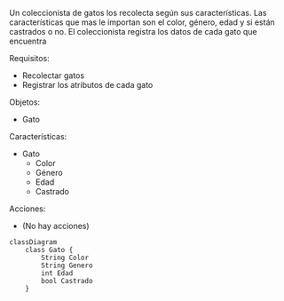 Un coleccionista de gatos los recolecta según sus
características. Las características que mas le importan
son el color, género, edad y si están castrados o no. 
El coleccionista registra los datos de cada gato 
que encuentra

Requisitos:
- Recolectar gatos
- Registrar los atributos de cada gato

Objetos:
- Gato

Características:
- Gato
    - Color
    - Género
    - Edad
    - Castrado

Acciones:
- (No hay acciones)

```mermaid
classDiagram
    class Gato {
        String Color
        String Genero
        int Edad
        bool Castrado
    }
```